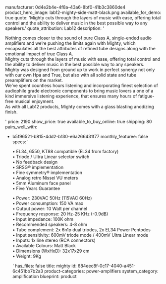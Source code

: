 manufacturer: 0d4e2b4e-4f8a-43a6-8bf0-41b3c3860de4
product_hero_image: lab12-mighty-side-matt-black.png
available_for_demo: true
quote: 'Mighty cuts through the layers of music with ease, offering total control and the ability to deliver music in the best possible way to any speakers.'
quote_attribution: Lab12
description: '<p>Nothing comes closer to the sound of pure Class A, single-ended audio amplifiers and we’re pushing the limits again with Mighty, which encapsulates all the best attributes of refined tube designs along with the emotional impact of true Class A.<br>Mighty cuts through the layers of music with ease, offering total control and the ability to deliver music in the best possible way to any speakers.<br>Mighty was designed from ground up to work in perfect synergy not only with our own Hpa and True, but also with all solid state and tube preamplifiers on the market.<br>We’ve spent countless hours listening and incorporating finest selection of audiophile grade electronic components to bring music lovers a one of a kind immersive listening experience, that ensures many hours of fatigue-free musical enjoyment.<br>As with all Lab12 products, Mighty comes with a glass blasting anodizing finish.&nbsp;&nbsp;</p>'
price: 2190
show_price: true
available_to_buy_online: true
shipping: 80
pairs_well_with:
  - b5f96521-b815-4dd2-b130-e6a266431f77
monthly_featuree: false
specs: '<p>• EL34, 6550, KT88 compatible (EL34 from factory)<br>• Triode / Ultra Linear selector switch<br>• No feedback design<br>• SRSG® implementation<br>• Fine symmetry® implementation<br>• Analog retro Nissei VU meters<br>• 5mm Aluminum face panel<br>• Five Years Guarantee&nbsp;&nbsp;</p><p>• Power: 230VAC 50Hz (115VAC 60Hz)<br>• Power consumption: 150 VA max<br>• Output power: 10 Watt per channel<br>• Frequency response: 20 Hz-25 KHz (-0.9dB)<br>• Input impedance: 100K ohm<br>• Recommended speakers: 4-8 ohm<br>• Tube complement: 2x 6n1p dual triodes, 2x EL34 Power Pentodes<br>• Input sensitivity: 600mV triode mode / 400mV Ultra Linear mode<br>• Inputs: 1x line stereo (RCA connectors)<br>• Available Colours: Matt Black<br>• Dimensions (WxHxD): 32x17x29 cm<br>• Weight: 9Kg&nbsp;&nbsp;</p>'
has_files: false
title: mighty
id: 684eec8f-0c17-4040-a451-6c451bb7b2a3
product-categories: power-amplifiers
system_category: amplification
blueprint: product

